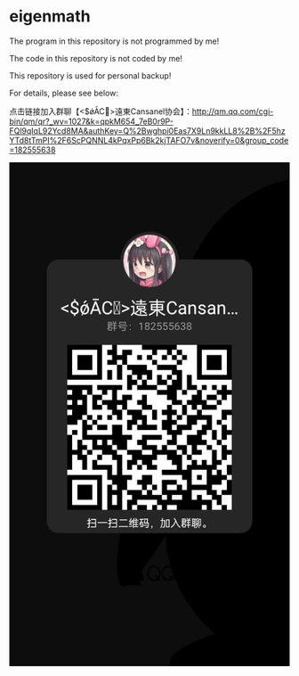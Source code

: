 # eigenmath
The program in this repository is not programmed by me!

The code in this repository is not coded by me!

This repository is used for personal backup!

For details, please see below:

点击链接加入群聊【<$ǿĀC>遠東Cansanel协会】：http://qm.qq.com/cgi-bin/qm/qr?_wv=1027&k=qpkM654_7eB0r9P-FQl9qIqL92Ycd8MA&authKey=Q%2Bwghpi0Eas7X9Ln9kkLL8%2B%2F5hzYTd8tTmPI%2F6ScPQNNL4kPqxPp6Bk2kjTAFO7v&noverify=0&group_code=182555638

![image text](https://github.com/yumu987/img/blob/main/QQ.png)
